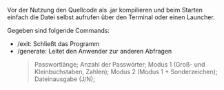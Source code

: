 Vor der Nutzung den Quellcode als .jar kompilieren und beim Starten einfach die Datei selbst aufrufen über den Terminal oder einen Launcher.

Gegeben sind folgende Commands:

- /exit: Schließt das Programm
- /generate: Leitet den Anwender zur anderen Abfragen
	> Passwortlänge;
	> Anzahl der Passwörter;
	> Modus 1 (Groß- und Kleinbuchstaben, Zahlen);
	> Modus 2 (Modus 1 + Sonderzeichen);
 	> Dateinausgabe (J/N); 
